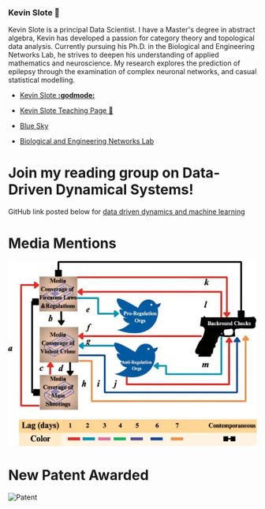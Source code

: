 ### Kevin Slote 👋

<!--
**kslote1/kslote1** is a ✨ _special_ ✨ repository because its `README.md` (this file) appears on your GitHub profile.

Here are some ideas to get you started:

- 🔭 I’m currently working on ...
- 🌱 I’m currently learning ...
- 👯 I’m looking to collaborate on ...
- 🤔 I’m looking for help with ...
- 💬 Ask me about ...
- 📫 How to reach me: ...
- 😄 Pronouns: ...
- ⚡ Fun fact: ...
-->

Kevin Slote is a principal Data Scientist. I have a Master's degree in abstract algebra, Kevin has developed a passion for category theory and topological data analysis. Currently pursuing his Ph.D. in the Biological and Engineering Networks Lab, he strives to deepen his understanding of applied mathematics and neuroscience. My research explores the prediction of epilepsy through the examination of complex neuronal networks, and casual statistical modelling.

* [Kevin Slote **:godmode:**](https://kslote1.github.io/)

* [Kevin Slote Teaching Page :link:](https://sites.google.com/view/kevin-slote)

* [Blue Sky](https://app.bsky.cz/profile/did:plc:kkyydu6asmal4et5k7w2smwr)
  
* [Biological and Engineering Networks Lab](https://math.gsu.edu/ibelykh/belykh_lab.html)

# Join my reading group on Data-Driven Dynamical Systems!
GitHub link posted below for [data driven dynamics and machine learning](https://github.com/kslote1/Data-Driven-Dynamics)

# Media Mentions

![Phys.org](mathematicians-reveal.webp "https://phys.org/news/2025-07-mathematicians-reveal-factors-gun-sales.amp")

# New Patent Awarded

![Patent](2024-06-13_073743_2.png "Title")
